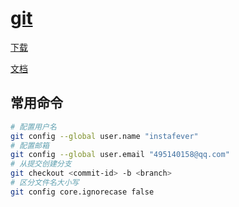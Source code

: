 # [git](https://git-scm.com/)

[下载](https://git-scm.com/download/win)

[文档](https://git-scm.com/docs)

## 常用命令

```bash
# 配置用户名
git config --global user.name "instafever"
# 配置邮箱
git config --global user.email "495140158@qq.com"
# 从提交创建分支
git checkout <commit-id> -b <branch>
# 区分文件名大小写
git config core.ignorecase false
```
